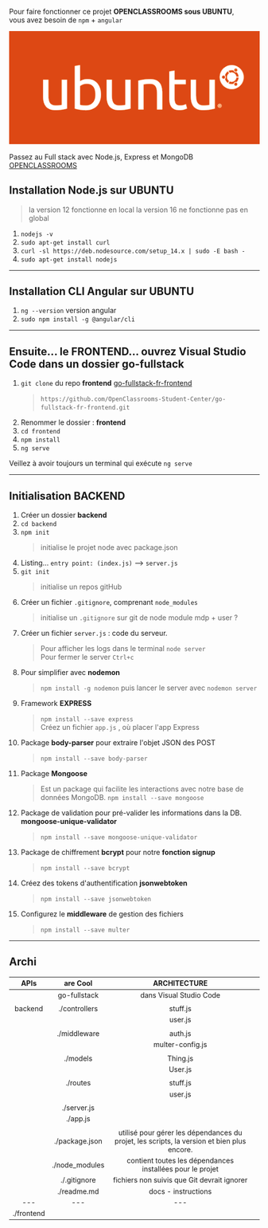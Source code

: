 Pour faire fonctionner ce projet **OPENCLASSROOMS sous UBUNTU**,  
vous avez besoin de `npm` + `angular`

![UBUNTU](./ubuntu-logo14.png)

Passez au Full stack avec Node.js, Express et MongoDB [OPENCLASSROOMS](https://openclassrooms.com/fr/courses/6390246-passez-au-full-stack-avec-node-js-express-et-mongodb)

## Installation Node.js sur **UBUNTU** 

> la version 12 fonctionne en local 
> la version 16 ne fonctionne pas en global

1. `nodejs -v`
2. `sudo apt-get install curl`
3. `curl -sl https://deb.nodesource.com/setup_14.x | sudo -E bash -`
4. `sudo apt-get install nodejs`

***

## Installation CLI Angular sur **UBUNTU**
  
1. `ng --version` version angular
2. `sudo npm install -g @angular/cli`

***

## Ensuite... le FRONTEND... ouvrez Visual Studio Code dans un dossier **go-fullstack**

1. `git clone` du repo **frontend** [go-fullstack-fr-frontend](https://github.com/OpenClassrooms-Student-Center/go-fullstack-fr-frontend)
   > `https://github.com/OpenClassrooms-Student-Center/go-fullstack-fr-frontend.git`
2. Renommer le dossier : **frontend**
3. `cd frontend`
4. `npm install`
5. `ng serve`  

Veillez à avoir toujours un terminal qui exécute `ng serve` 

***

## Initialisation BACKEND

1. Créer un dossier **backend**
2. `cd backend`
3. `npm init`  
   > initialise le projet node avec package.json
4. Listing... `entry point: (index.js)` --> `server.js`
5. `git init` 
   > initialise un repos gitHub
6. Créer un fichier `.gitignore`, comprenant `node_modules`
   > initialise un `.gitignore` sur git de node module
   > mdp + user ?
7. Créer un fichier `server.js` : code du serveur.
   > Pour afficher les logs dans le terminal `node server`   
   > Pour fermer le server `Ctrl+c`
8. Pour simplifier avec **nodemon**
   > `npm install -g nodemon` puis lancer le server avec `nodemon server`
9.  Framework **EXPRESS**
    > `npm install --save express`   
    > Créez un fichier `app.js` , où placer l'app Express
10. Package **body-parser** pour extraire l'objet JSON des POST
    > `npm install --save body-parser`
11. Package **Mongoose**
    > Est un package qui facilite les interactions avec notre base de données MongoDB.
    >`npm install --save mongoose`
12. Package de validation pour pré-valider les informations dans la DB. **mongoose-unique-validator**
    > `npm install --save mongoose-unique-validator`
13. Package de chiffrement **bcrypt** pour notre **fonction signup**
    > `npm install --save bcrypt`
14. Créez des tokens d'authentification **jsonwebtoken**
    > `npm install --save jsonwebtoken`
15. Configurez le **middleware** de gestion des fichiers
    > `npm install --save multer`

***
## Archi

|    APIs    	|    are Cool    	|                                         ARCHITECTURE                                         	|   	|
|:----------:	|:--------------:	|:--------------------------------------------------------------------------------------------:	|---	|
|            	|   go-fullstack 	| dans Visual Studio Code                                                                      	|   	|
|            	|                	|                                                                                              	|   	|
|   backend  	| ./controllers  	| stuff.js                                                                                     	|   	|
|            	|                	| user.js                                                                                      	|   	|
|            	|                	|                                                                                              	|   	|
|            	| ./middleware   	| auth.js                                                                                      	|   	|
|            	|                	| multer-config.js                                                                             	|   	|
|            	|                	|                                                                                              	|   	|
|            	| ./models       	| Thing.js                                                                                     	|   	|
|            	|                	| User.js                                                                                      	|   	|
|            	|                	|                                                                                              	|   	|
|            	| ./routes       	| stuff.js                                                                                     	|   	|
|            	|                	| user.js                                                                                      	|   	|
|            	|                	|                                                                                              	|   	|
|            	| ./server.js    	|                                                                                              	|   	|
|            	| ./app.js       	|                                                                                              	|   	|
|            	|                	|                                                                                              	|   	|
|            	| ./package.json 	| utilisé pour gérer les dépendances  du projet, les scripts, la version  et bien plus encore. 	|   	|
|            	| ./node_modules 	| contient toutes les dépendances  installées pour le projet                                   	|   	|
|            	| ./.gitignore   	| fichiers non suivis  que Git devrait ignorer                                                 	|   	|
|            	| ./readme.md    	| docs - instructions                                                                          	|   	|
| ---        	| ---            	| ---                                                                                          	|   	|
| ./frontend 	|                	|                                                                                              	|   	|
